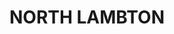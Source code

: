 ---
lastmod: '2025-04-06T06:05:20+00:00'
latitude: -32.909816
layout: suburb
longitude: 151.704581
postcode: '2299'
state: NSW
title: NORTH LAMBTON
url: /nsw/north-lambton/
---